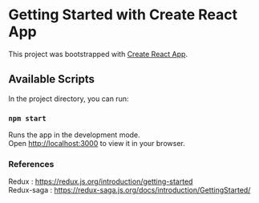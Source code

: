 # Getting Started with Create React App

This project was bootstrapped with [Create React App](https://github.com/facebook/create-react-app).

## Available Scripts

In the project directory, you can run:

### `npm start`

Runs the app in the development mode.\
Open [http://localhost:3000](http://localhost:3000) to view it in your browser.

### References

Redux : https://redux.js.org/introduction/getting-started \
Redux-saga : https://redux-saga.js.org/docs/introduction/GettingStarted/
